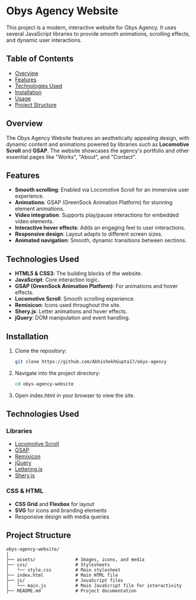 # Obys Agency Website

This project is a modern, interactive website for Obys Agency. It uses several JavaScript libraries to provide smooth animations, scrolling effects, and dynamic user interactions.

## Table of Contents

- [Overview](#overview)
- [Features](#features)
- [Technologies Used](#technologies-used)
- [Installation](#installation)
- [Usage](#usage)
- [Project Structure](#project-structure)

## Overview

The Obys Agency Website features an aesthetically appealing design, with dynamic content and animations powered by libraries such as **Locomotive Scroll** and **GSAP**. The website showcases the agency's portfolio and other essential pages like "Works", "About", and "Contact".

## Features

- **Smooth scrolling**: Enabled via Locomotive Scroll for an immersive user experience.
- **Animations**: GSAP (GreenSock Animation Platform) for stunning element animations.
- **Video integration**: Supports play/pause interactions for embedded video elements.
- **Interactive hover effects**: Adds an engaging feel to user interactions.
- **Responsive design**: Layout adapts to different screen sizes.
- **Animated navigation**: Smooth, dynamic transitions between sections.

## Technologies Used

- **HTML5 & CSS3**: The building blocks of the website.
- **JavaScript**: Core interaction logic.
- **GSAP (GreenSock Animation Platform)**: For animations and hover effects.
- **Locomotive Scroll**: Smooth scrolling experience.
- **Remixicon**: Icons used throughout the site.
- **Shery.js**: Letter animations and hover effects.
- **jQuery**: DOM manipulation and event handling.

## Installation

1. Clone the repository:

   ```bash
   git clone https://github.com/AbhishekhGupta17/obys-agency
   ```

2. Navigate into the project directory:

   ```bash
   cd obys-agency-website
   ```

3. Open index.html in your browser to view the site.

## Technologies Used

### Libraries

- [Locomotive Scroll](https://locomotivemtl.github.io/locomotive-scroll/) 
- [GSAP](https://gsap.com/)
- [Remixicon](https://remixicon.com/)
- [jQuery](https://releases.jquery.com/)
- [Lettering.js](https://letteringjs.com/)
- [Shery.js](https://www.npmjs.com/package/sheryjs)

### CSS & HTML

- **CSS Grid** and **Flexbox** for layout
- **SVG** for icons and branding elements
- Responsive design with media queries

## Project Structure

```
obys-agency-website/
│
├── assets/               # Images, icons, and media
├── css/                  # Stylesheets
│   └── style.css         # Main stylesheet
├── index.html            # Main HTML file
├── js/                   # JavaScript files
│   └── main.js           # Main JavaScript file for interactivity
├── README.md             # Project documentation
```